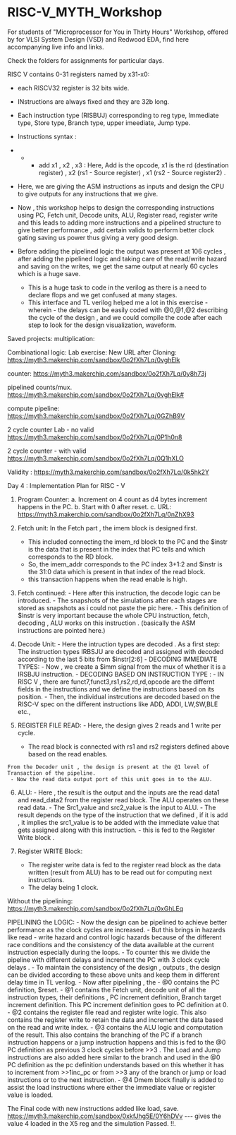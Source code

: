 # RISC-V_MYTH_Workshop

For students of "Microprocessor for You in Thirty Hours" Workshop, offered by for VLSI System Design (VSD) and Redwood EDA, find here accompanying live info and links.

Check the folders for assignments for particular days.

RISC V contains 0-31 registers named by x31-x0:
- each RISCV32 register is 32 bits wide.  
- INstructions are always fixed and they are 32b long.
- Each instruction type (RISBUJ) corresponding to reg type, Immediate type, Store type, Branch type, upper imeediate, Jump type.
- Instructions syntax :
-   - - add x1 , x2 , x3 :  Here, Add is the opcode, x1 is the rd (destination register) , x2 (rs1 - Source register) , x1 (rs2 - Source register2) .
-   Here, we are giving the ASM instructions as inputs and design the CPU to give outputs for any instructions that we give. 
-   Now , this workshop helps to design the corresponding instructions using PC, Fetch unit, Decode units, ALU, Register read, register write and this leads to adding more instructions and a pipelined structure to give better performance , add certain valids to perform better clock gating saving us power thus giving a very good design.
-   Before adding the pipelined logic the output was present at 106 cycles , after adding the pipelined logic and taking care of the read/write hazard and saving on the writes, we get the same output at nearly 60 cycles which is a huge save.

	- This is a huge task to code in the verilog as there is  a need to declare flops and we get confused at many stages.
	- This interface and TL verilog helped me a lot in this exercise - wherein - the delays can be easily coded with @0,@1,@2 describing the cycle of the design , and we could compile the code after each step to look for the design visualization, waveform.
	
Saved projects: multiplication:

Combinational logic: Lab exercise: New URL after Cloning:
https://myth3.makerchip.com/sandbox/0o2fXh7Lq/0vghElk

counter:
https://myth3.makerchip.com/sandbox/0o2fXh7Lq/0y8h73j

pipelined counts/mux.
https://myth3.makerchip.com/sandbox/0o2fXh7Lq/0vghElk#

compute pipeline:
https://myth3.makerchip.com/sandbox/0o2fXh7Lq/0GZhB9V

2 cycle counter Lab - no valid 
https://myth3.makerchip.com/sandbox/0o2fXh7Lq/0P1h0n8

2 cycle counter - with valid
https://myth3.makerchip.com/sandbox/0o2fXh7Lq/0Q1hXLO

Validity : 
https://myth3.makerchip.com/sandbox/0o2fXh7Lq/0k5hk2Y

Day 4 :  Implementation Plan for RISC - V 
1. Program Counter:
		a. Increment on 4 count as d4 bytes increment happens in the PC.
		b. Start with 0 after reset.
		c. URL: https://myth3.makerchip.com/sandbox/0o2fXh7Lq/0nZhX93
    
2. Fetch unit:
	  In the Fetch part , the imem block is designed first.
  	-   This included connecting the imem_rd block to the PC and the $instr is the data that is present in the index that PC tells and which corresponds to the RD block.
 	 -   So, the imem_addr corresponds to the PC index 3+1:2 and $instr is the 31:0 data which is present in that index of the read block.
 	 -   this transaction happens when the read enable is high.
   
  3. Fetch  continued:
   	- Here after this instruction, the decode logic can be introduced.
   	- The snapshots of the simulations after each stages are stored as snapshots as i could not paste the pic here.
   	-  This definition of $instr is very important because the whole CPU instruction, fetch, decoding , ALU works on this instruction . (basically the ASM instructions are 	pointed here.)
  
  4. Decode Unit:
  	- Here the intruction types are decoded . As a first step: The instruction types IRBSJU are decoded and assigned with decoded according to the last 5 bits from 		$instr[2:6] 
  	- DECODING IMMEDIATE TYPES:
  	-   Now , we create a $imm signal from the mux of whether it is a IRSBJU instruction. 
  	- DECODING BASED ON INSTRUCTION TYPE :
  	- IN RISC V , there are funct7,funct3,rs1,rs2,rd,rd,opcode are the differnt fields in the instructions and we define the instructions based on its position.
  	- Then, the individual instrcutions are decoded based on the RISC-V spec on the different instructions like ADD, ADDI, LW,SW,BLE etc.,
  
  5. REGISTER FILE READ:
  	- Here, the design gives 2 reads and 1 write per cycle.
 	 - The read block is connected with rs1 and rs2 registers defined above based on the read enables.
 
 	From the Decoder unit , the design is present at the @1 level of Transaction of the pipeline.
  	 - Now the read data output port of this unit goes in to the ALU.
  
  6. ALU:
  	- Here , the result is the output and the inputs are the read data1 and read_data2 from the register read block. The ALU operates on these read data.
   	- The Src1_value and src2_value is the input to ALU.
   	- The result depends on the type of the instruction that we defined , if it is add , it implies the src1_value is to be added with the immediate value that gets assigned 		along with this instruction.
   	- this is fed to the Register Write block .
   
7. Register WRITE Block:
	- The register write data is fed to the register read block as the data written  (result from ALU) has to be read out for computing next instructions.
	- The delay being 1 clock.
	
Without the pipelining: https://myth3.makerchip.com/sandbox/0o2fXh7Lq/0xGhLEq

PIPELINING the LOGIC:
	- Now the design can be pipelined to achieve better performance as the clock cycles are increased.
	- But this brings in hazards like read - write hazard and control logic hazards because of the different race conditions and the consistency of the data available at the current instruction especially during the loops.
	- To counter this we divide the pipeline with different delays and increment the PC with 3 clock cycle delays .
	- To maintain the consistency of the design , outputs , the design can be divided according to these above units and keep them in different delay time in TL verilog.
	- Now after pipelining , the
	-  @0 contains the PC definition, $reset. 
	- @1 contains the Fetch unit, decode unit of all the instruction types, their definitions , PC increment definition, Branch target increment definition. This PC increment definition goes to PC definition at 0.
	- @2 contains the register file read and register write logic. This also contains the register write to retain the data and increment the data based on the read and write index.
	- @3 contains the ALU logic and computation of the result.  This also contains the branching of the PC if a branch instruction happens or a jump instruction happens and this is fed to the @0 PC definition as previous 3 clock cycles before >>3 . The Load and Jump instructions are also added here similar to the branch and used in the @0 PC definition as the pc definition understands based on this whether it has to increment from >>1inc_pc or from >>3 any of the branch or jump or load instructions or  to the next instruction.
	- @4 Dmem block finally is added to assist the load instructions where either the immediate value or register value is loaded.

The Final code with new instructions added like load, save.
 https://myth3.makerchip.com/sandbox/0xkfJhg5E/0Y6hDVv --- gives the value 4 loaded in the X5 reg and the simulation Passed. !!.
		
	
	
